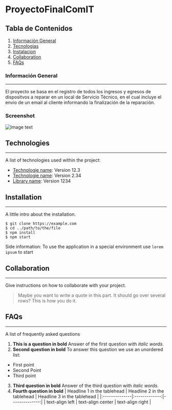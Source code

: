 # ProyectoFinalComIT

## Tabla de Contenidos
1. [Información General](#info-general)
2. [Tecnologias](#tecnologias)
3. [Instalacion](#instalacion)
4. [Collaboration](#collaboration)
5. [FAQs](#faqs)
### Información General
***
El proyecto se basa en el registro de todos los ingresos y egresos de dispositvos a reparar en un local de Servicio Técnico, en el cual incluye el envio de un email al cliente informando la finalización de la reparación.
### Screenshot
![Image text](home.png)
## Technologies
***
A list of technologies used within the project:
* [Technologie name](https://example.com): Version 12.3 
* [Technologie name](https://example.com): Version 2.34
* [Library name](https://example.com): Version 1234
## Installation
***
A little intro about the installation. 
```
$ git clone https://example.com
$ cd ../path/to/the/file
$ npm install
$ npm start
```
Side information: To use the application in a special environment use ```lorem ipsum``` to start
## Collaboration
***
Give instructions on how to collaborate with your project.
> Maybe you want to write a quote in this part. 
> It should go over several rows?
> This is how you do it.
## FAQs
***
A list of frequently asked questions
1. **This is a question in bold**
Answer of the first question with _italic words_. 
2. __Second question in bold__ 
To answer this question we use an unordered list:
* First point
* Second Point
* Third point
3. **Third question in bold**
Answer of the third question with *italic words*.
4. **Fourth question in bold**
| Headline 1 in the tablehead | Headline 2 in the tablehead | Headline 3 in the tablehead |
|:--------------|:-------------:|--------------:|
| text-align left | text-align center | text-align right |

